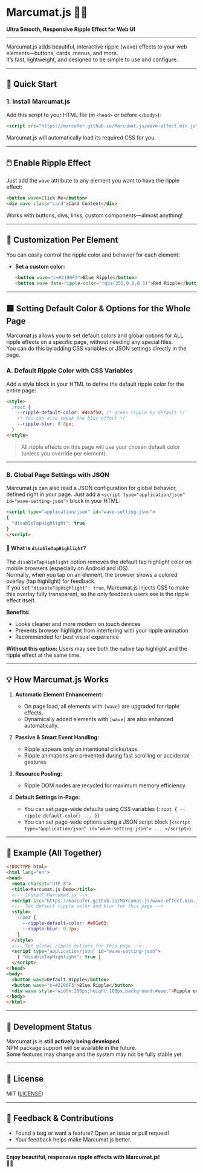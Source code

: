 # Marcumat.js 🌊✨  
**Ultra Smooth, Responsive Ripple Effect for Web UI**

---

Marcumat.js adds beautiful, interactive ripple (wave) effects to your web elements—buttons, cards, menus, and more.  
It’s fast, lightweight, and designed to be simple to use and configure.

---

## 🚀 Quick Start

### 1. **Install Marcumat.js**

Add this script to your HTML file (in `<head>` or before `</body>`):

```html
<script src="https://marcufer.github.io/Marcumat.js/wave-effect.min.js" type="text/javascript" charset="utf-8"></script>
```
Marcumat.js will automatically load its required CSS for you.

---

## 🖱️ Enable Ripple Effect

Just add the `wave` attribute to any element you want to have the ripple effect:

```html
<button wave>Click Me</button>
<div wave class="card">Card Content</div>
```

Works with buttons, divs, links, custom components—almost anything!

---

## 🎨 Customization Per Element

You can easily control the ripple color and behavior for each element:

- **Set a custom color:**  
  ```html
  <button wave="c=#2196F3">Blue Ripple</button>
  <button wave data-ripple-color="rgba(255,0,0,0.5)">Red Ripple</button>
  ```

---

## 🟩 Setting Default Color & Options for the Whole Page

Marcumat.js allows you to set default colors and global options for ALL ripple effects on a specific page, without needing any special files.  
You can do this by adding CSS variables or JSON settings directly in the page.

### **A. Default Ripple Color with CSS Variables**

Add a style block in your HTML to define the default ripple color for the entire page:

```html
<style>
  :root {
    --ripple-default-color: #4caf50; /* green ripple by default */
    /* You can also tweak the blur effect */
    --ripple-blur: 0.8px;
  }
</style>
```

> All ripple effects on this page will use your chosen default color (unless you override per element).

---

### **B. Global Page Settings with JSON**

Marcumat.js can also read a JSON configuration for global behavior, defined right in your page.
Just add a `<script type="application/json" id="wave-setting-json">` block in your HTML:

```html
<script type="application/json" id="wave-setting-json">
{
  "disableTapHighlight": true
}
</script>
```

#### 🔹 What is `disableTapHighlight`?

The `disableTapHighlight` option removes the default tap highlight color on mobile browsers (especially on Android and iOS).  
Normally, when you tap on an element, the browser shows a colored overlay (tap highlight) for feedback.  
If you set `"disableTapHighlight": true`, Marcumat.js injects CSS to make this overlay fully transparent, so the only feedback users see is the ripple effect itself.

**Benefits:**  
- Looks cleaner and more modern on touch devices  
- Prevents browser highlight from interfering with your ripple animation  
- Recommended for best visual experience

**Without this option:** Users may see both the native tap highlight and the ripple effect at the same time.

---

## 💡 How Marcumat.js Works

1. **Automatic Element Enhancement:**  
   - On page load, all elements with `[wave]` are upgraded for ripple effects.
   - Dynamically added elements with `[wave]` are also enhanced automatically.

2. **Passive & Smart Event Handling:**  
   - Ripple appears only on intentional clicks/taps.
   - Ripple animations are prevented during fast scrolling or accidental gestures.

3. **Resource Pooling:**  
   - Ripple DOM nodes are recycled for maximum memory efficiency.

4. **Default Settings in-Page:**  
   - You can set page-wide defaults using CSS variables (`:root { --ripple-default-color: ... }`)
   - You can set page-wide options using a JSON script block (`<script type="application/json" id="wave-setting-json"> ... </script>`)

---

## 📝 Example (All Together)

```html
<!DOCTYPE html>
<html lang="en">
<head>
  <meta charset="UTF-8">
  <title>Marcumat.js Demo</title>
  <!-- Install Marcumat.js -->
  <script src="https://marcufer.github.io/Marcumat.js/wave-effect.min.js"></script>
  <!-- Set default ripple color and blur for this page -->
  <style>
    :root {
      --ripple-default-color: #e91e63;
      --ripple-blur: 0.7px;
    }
  </style>
  <!-- Set global ripple options for this page -->
  <script type="application/json" id="wave-setting-json">
    { "disableTapHighlight": true }
  </script>
</head>
<body>
  <button wave>Default Ripple</button>
  <button wave="c=#2196F3">Blue Ripple</button>
  <div wave style="width:200px;height:100px;background:#eee;">Ripple on Div</div>
</body>
</html>
```

---

## 🚧 Development Status

Marcumat.js is **still actively being developed**.  
NPM package support will be available in the future.  
Some features may change and the system may not be fully stable yet.

---

## 📄 License

MIT ([LICENSE](LICENSE))

---

## 💬 Feedback & Contributions

- Found a bug or want a feature? Open an issue or pull request!
- Your feedback helps make Marcumat.js better.

---

**Enjoy beautiful, responsive ripple effects with Marcumat.js!**  
🌊💙  